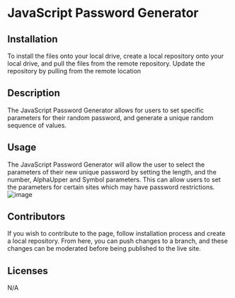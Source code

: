 # JavaScript Password Generator

## Installation
To install the files onto your local drive, create a local repository onto your local drive, and pull the files from the remote repository. Update the repository by pulling from the remote location

## Description
The JavaScript Password Generator allows for users to set specific parameters for their random password, and generate a unique random sequence of values. 

## Usage 
The JavaScript Password Generator will allow the user to select the parameters of their new unique password by setting the length, and the number, AlphaUpper and Symbol parameters. This can allow users to set the parameters for certain sites which may have password restrictions.
![image](https://github.com/danield001/javascript-password-generator/assets/30894506/4cc1d187-02b1-45dd-a213-b1869602cf26)


## Contributors
If you wish to contribute to the page, follow installation process and create a local repository. From here, you can push changes to a branch, and these changes can be moderated before being published to the live site. 

## Licenses
N/A
